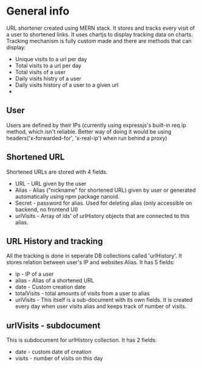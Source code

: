 # General info
URL shortener created using MERN stack. It stores and tracks every visit of a user to shortened links. It uses chartjs to display tracking data on charts.
 Tracking mechanism is fully custom made and there are methods that can display:
 

 - Unique visits to a url per day
 - Total visits to a url per day
 - Total visits of a user
 - Daily visits histry of a user
 - Daily visits history of a user to a given url
 - 

## User
Users are defined by their IPs (currently using expressjs's built-in req.ip method, which isn't reliable. Better way of doing it would be using headers('x-forwarded-for', 'x-real-ip') when run behind a proxy) 

## Shortened URL
Shortened URLs are stored with 4 fields.

 - URL - URL given by the user
 - Alias - Alias ("nickname" for shortened URL) given by user or generated automatically using npm package nanoid. 
 - Secret - password for alias. Used for deleting alias (only accessible on backend, no frontend UI)
 - urlVisits - Array of ids' of urlHistory objects that are connected to this alias.	

## URL History and tracking
All the tracking is done in seperate DB collections called 'urlHistory'. It stores relation between user's IP and websites Alias.
It has 5 fields:

 - ip - IP of a user
 - alias - Alias of a shortened URL
 - date - Custom creation date
 - totalVisits - total amounts of visits from a user to alias
 -  urlVisits - This itself is a sub-document with its own fields. It is created every day when user visits alias and keeps track of number of visits.

## urlVisits - subdocument

This is subdocument for urlHistory collection. It has 2 fields:

 - date - custom date of creation
 - visits - number of visits on this day

